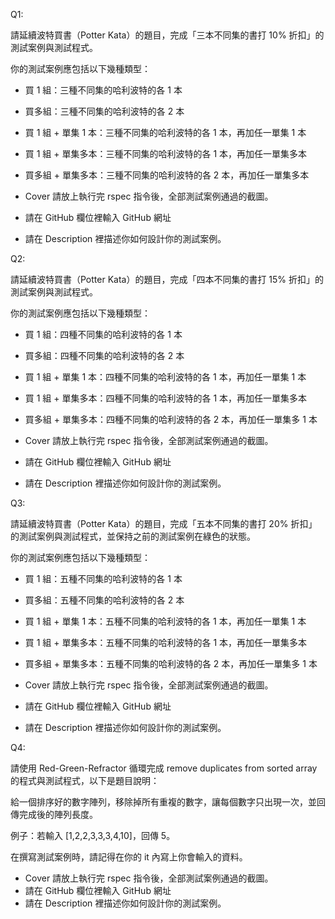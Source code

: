 Q1:

請延續波特買書（Potter Kata）的題目，完成「三本不同集的書打 10% 折扣」的測試案例與測試程式。

你的測試案例應包括以下幾種類型：
- 買 1 組：三種不同集的哈利波特的各 1 本
- 買多組：三種不同集的哈利波特的各 2 本
- 買 1 組 + 單集 1 本：三種不同集的哈利波特的各 1 本，再加任一單集 1 本
- 買 1 組 + 單集多本：三種不同集的哈利波特的各 1 本，再加任一單集多本
- 買多組 + 單集多本：三種不同集的哈利波特的各 2 本，再加任一單集多本

- Cover 請放上執行完 rspec 指令後，全部測試案例通過的截圖。
- 請在 GitHub 欄位裡輸入 GitHub 網址
- 請在 Description 裡描述你如何設計你的測試案例。

Q2:

請延續波特買書（Potter Kata）的題目，完成「四本不同集的書打 15% 折扣」的測試案例與測試程式。

你的測試案例應包括以下幾種類型：
- 買 1 組：四種不同集的哈利波特的各 1 本
- 買多組：四種不同集的哈利波特的各 2 本
- 買 1 組 + 單集 1 本：四種不同集的哈利波特的各 1 本，再加任一單集 1 本
- 買 1 組 + 單集多本：四種不同集的哈利波特的各 1 本，再加任一單集多本
- 買多組 + 單集多本：四種不同集的哈利波特的各 2 本，再加任一單集多 1 本

- Cover 請放上執行完 rspec 指令後，全部測試案例通過的截圖。
- 請在 GitHub 欄位裡輸入 GitHub 網址
- 請在 Description 裡描述你如何設計你的測試案例。

Q3:

請延續波特買書（Potter Kata）的題目，完成「五本不同集的書打 20% 折扣」的測試案例與測試程式，並保持之前的測試案例在綠色的狀態。

你的測試案例應包括以下幾種類型：
- 買 1 組：五種不同集的哈利波特的各 1 本
- 買多組：五種不同集的哈利波特的各 2 本
- 買 1 組 + 單集 1 本：五種不同集的哈利波特的各 1 本，再加任一單集 1 本
- 買 1 組 + 單集多本：五種不同集的哈利波特的各 1 本，再加任一單集多本
- 買多組 + 單集多本：五種不同集的哈利波特的各 2 本，再加任一單集多 1 本

- Cover 請放上執行完 rspec 指令後，全部測試案例通過的截圖。
- 請在 GitHub 欄位裡輸入 GitHub 網址
- 請在 Description 裡描述你如何設計你的測試案例。

Q4:

請使用 Red-Green-Refractor 循環完成 remove duplicates from sorted array 的程式與測試程式，以下是題目說明：

給一個排序好的數字陣列，移除掉所有重複的數字，讓每個數字只出現一次，並回傳完成後的陣列長度。

例子：若輸入 [1,2,2,3,3,3,4,10]，回傳 5。

在撰寫測試案例時，請記得在你的 it 內寫上你會輸入的資料。

- Cover 請放上執行完 rspec 指令後，全部測試案例通過的截圖。
- 請在 GitHub 欄位裡輸入 GitHub 網址
- 請在 Description 裡描述你如何設計你的測試案例。
